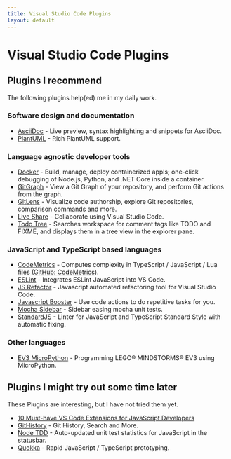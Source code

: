 ```yaml
---
title: Visual Studio Code Plugins
layout: default
---
```

# Visual Studio Code Plugins

## Plugins I recommend

The following plugins help(ed) me in my daily work.

### Software design and documentation

* [AsciiDoc](https://github.com/asciidoctor/asciidoctor-vscode) - Live preview, syntax highlighting and snippets for AsciiDoc.
* [PlantUML](https://github.com/qjebbs/vscode-plantuml) - Rich PlantUML support.

### Language agnostic developer tools

* [Docker](https://github.com/microsoft/vscode-docker) - Build, manage, deploy containerized appls; one-click debugging of Node.js, Python, and .NET Core inside a container.
* [GitGraph](https://github.com/mhutchie/vscode-git-graph) - View a Git Graph of your repository, and perform Git actions from the graph.
* [GitLens](https://github.com/eamodio/vscode-gitlens) - Visualize code authorship, explore Git repositories, comparison commands and more.
* [Live Share](https://docs.microsoft.com/en-us/visualstudio/liveshare/use/vscode) - Collaborate using Visual Studio Code.
* [Todo Tree](https://marketplace.visualstudio.com/items?itemName=Gruntfuggly.todo-tree) - Searches workspace for comment tags like TODO and FIXME, and displays them in a tree view in the explorer pane. 

### JavaScript and TypeScript based languages

* [CodeMetrics](https://marketplace.visualstudio.com/items?itemName=kisstkondoros.vscode-codemetrics) - Computes complexity in TypeScript / JavaScript / Lua files ([GitHub: CodeMetrics](https://github.com/kisstkondoros/codemetrics)).
* [ESLint](https://marketplace.visualstudio.com/items?itemName=dbaeumer.vscode-eslint) - Integrates ESLint JavaScript into VS Code.
* [JS Refactor](https://marketplace.visualstudio.com/items?itemName=cmstead.jsrefactor) - Javascript automated refactoring tool for Visual Studio Code.
* [Javascript Booster](https://marketplace.visualstudio.com/items?itemName=sburg.vscode-javascript-booster) - Use code actions to do repetitive tasks for you.
* [Mocha Sidebar](https://marketplace.visualstudio.com/items?itemName=maty.vscode-mocha-sidebar) - Sidebar easing mocha unit tests.
* [StandardJS](https://github.com/standard/vscode-standard) - Linter for JavaScript and TypeScript Standard Style with automatic fixing.

### Other languages

* [EV3 MicroPython](https://marketplace.visualstudio.com/items?itemName=lego-education.ev3-micropython) - Programming LEGO® MINDSTORMS® EV3 using MicroPython.

## Plugins I might try out some time later

These Plugins are interesting, but I have not tried them yet.

* [10 Must-have VS Code Extensions for JavaScript Developers](https://www.sitepoint.com/vs-code-extensions-javascript-developers/)
* [GitHistory](https://github.com/DonJayamanne/gitHistoryVSCode) - Git History, Search and More.
* [Node TDD](https://marketplace.visualstudio.com/items?itemName=prashaantt.node-tdd) - Auto-updated unit test statistics for JavaScript in the statusbar.
* [Quokka](https://marketplace.visualstudio.com/items?itemName=WallabyJs.quokka-vscode) - Rapid JavaScript / TypeScript prototyping.

